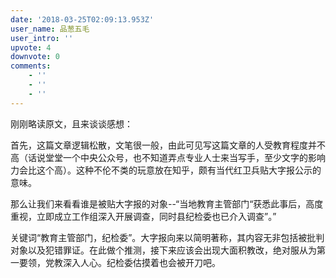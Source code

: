 ```yaml
---
date: '2018-03-25T02:09:13.953Z'
user_name: 品葱五毛
user_intro: ''
upvote: 4
downvote: 0
comments:
    - ''
    - ''
    - ''
---
```


刚刚略读原文，且来谈谈感想：

首先，这篇文章逻辑松散，文笔很一般，由此可见写这篇文章的人受教育程度并不高（话说堂堂一个中央公众号，也不知道弄点专业人士来当写手，至少文字的影响力会比这个高）。这种不伦不类的玩意放在知乎，颇有当代红卫兵贴大字报公示的意味。

那么让我们来看看谁是被贴大字报的对象--“当地教育主管部门“获悉此事后，高度重视，立即成立工作组深入开展调查，同时县纪检委也已介入调查”。”

关键词“教育主管部门，纪检委”。大字报向来以简明著称，其内容无非包括被批判对象以及犯错罪证。在此做个推测，接下来应该会出现大面积教改，绝对服从为第一要领，党教深入人心。纪检委估摸着也会被开刀吧。
